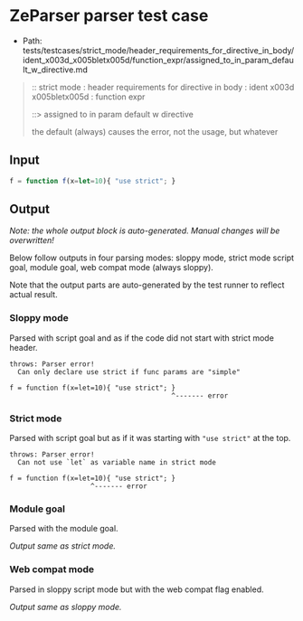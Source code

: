 # ZeParser parser test case

- Path: tests/testcases/strict_mode/header_requirements_for_directive_in_body/ident_x003d_x005bletx005d/function_expr/assigned_to_in_param_default_w_directive.md

> :: strict mode : header requirements for directive in body : ident x003d x005bletx005d : function expr
>
> ::> assigned to in param default w directive
>
> the default (always) causes the error, not the usage, but whatever

## Input


`````js
f = function f(x=let=10){ "use strict"; }
`````

## Output

_Note: the whole output block is auto-generated. Manual changes will be overwritten!_

Below follow outputs in four parsing modes: sloppy mode, strict mode script goal, module goal, web compat mode (always sloppy).

Note that the output parts are auto-generated by the test runner to reflect actual result.

### Sloppy mode

Parsed with script goal and as if the code did not start with strict mode header.

`````
throws: Parser error!
  Can only declare use strict if func params are "simple"

f = function f(x=let=10){ "use strict"; }
                                        ^------- error
`````

### Strict mode

Parsed with script goal but as if it was starting with `"use strict"` at the top.

`````
throws: Parser error!
  Can not use `let` as variable name in strict mode

f = function f(x=let=10){ "use strict"; }
                    ^------- error
`````


### Module goal

Parsed with the module goal.

_Output same as strict mode._

### Web compat mode

Parsed in sloppy script mode but with the web compat flag enabled.

_Output same as sloppy mode._
